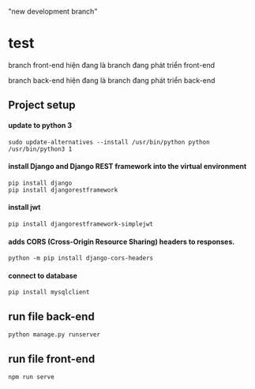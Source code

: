 "new development branch" 
# test

branch front-end hiện đang là branch đang phát triển front-end

branch back-end hiện đang là branch đang phát triển back-end


## Project setup

#### update to python 3 
```
sudo update-alternatives --install /usr/bin/python python /usr/bin/python3 1
```
#### install Django and Django REST framework into the virtual environment
```
pip install django
pip install djangorestframework
```
#### install jwt
```
pip install djangorestframework-simplejwt
```
#### adds CORS (Cross-Origin Resource Sharing) headers to responses.
```
python -m pip install django-cors-headers
```
#### connect to database
```
pip install mysqlclient
```


## run file back-end 
```
python manage.py runserver
```

## run file front-end
```
npm run serve
```
